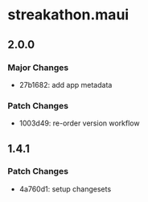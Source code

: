 # streakathon.maui

## 2.0.0

### Major Changes

- 27b1682: add app metadata

### Patch Changes

- 1003d49: re-order version workflow

## 1.4.1

### Patch Changes

- 4a760d1: setup changesets
